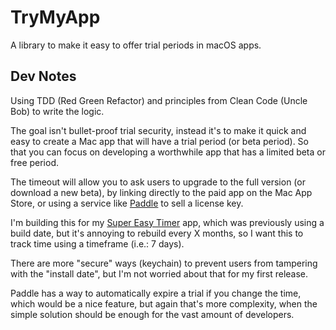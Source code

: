 # TryMyApp

A library to make it easy to offer trial periods in macOS apps.

## Dev Notes

Using TDD (Red Green Refactor) and principles from Clean Code (Uncle Bob) to write the logic.

The goal isn't bullet-proof trial security, instead it's to make it quick and easy to create a Mac app that will have a trial period (or beta period). So that you can focus on developing a worthwhile app that has a limited beta or free period.

The timeout will allow you to ask users to upgrade to the full version (or download a new beta), by linking directly to the paid app on the Mac App Store, or using a service like [Paddle](https://paddle.com) to sell a license key.

I'm building this for my [Super Easy Timer](https://itunes.apple.com/us/app/super-easy-timer/id1353137878?ls=1&mt=12) app, which was previously using a build date, but it's annoying to rebuild every X months, so I want this to track time using a timeframe (i.e.: 7 days).

There are more "secure" ways (keychain) to prevent users from tampering with the "install date", but I'm not worried about that for my first release.

Paddle has a way to automatically expire a trial if you change the time, which would be a nice feature, but again that's more complexity, when the simple solution should be enough for the vast amount of developers.

